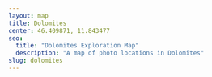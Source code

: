 ```yaml
---
layout: map
title: Dolomites
center: 46.409871, 11.843477
seo:
  title: "Dolomites Exploration Map"
  description: "A map of photo locations in Dolomites"
slug: dolomites
---
```

